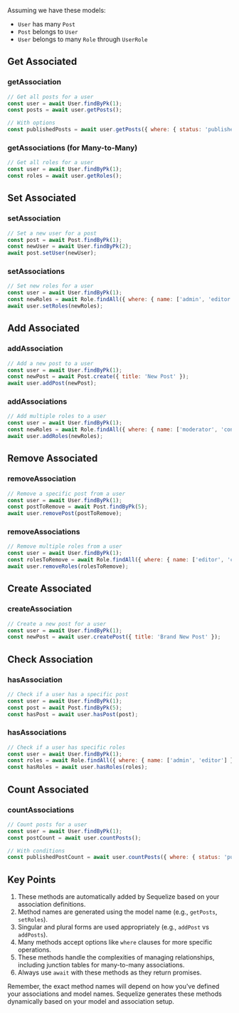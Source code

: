 Assuming we have these models:
- `User` has many `Post`
- `Post` belongs to `User`
- `User` belongs to many `Role` through `UserRole`

## Get Associated

### getAssociation

```javascript
// Get all posts for a user
const user = await User.findByPk(1);
const posts = await user.getPosts();

// With options
const publishedPosts = await user.getPosts({ where: { status: 'published' } });
```

### getAssociations (for Many-to-Many)

```javascript
// Get all roles for a user
const user = await User.findByPk(1);
const roles = await user.getRoles();
```

## Set Associated

### setAssociation

```javascript
// Set a new user for a post
const post = await Post.findByPk(1);
const newUser = await User.findByPk(2);
await post.setUser(newUser);
```

### setAssociations

```javascript
// Set new roles for a user
const user = await User.findByPk(1);
const newRoles = await Role.findAll({ where: { name: ['admin', 'editor'] } });
await user.setRoles(newRoles);
```

## Add Associated

### addAssociation

```javascript
// Add a new post to a user
const user = await User.findByPk(1);
const newPost = await Post.create({ title: 'New Post' });
await user.addPost(newPost);
```

### addAssociations

```javascript
// Add multiple roles to a user
const user = await User.findByPk(1);
const newRoles = await Role.findAll({ where: { name: ['moderator', 'contributor'] } });
await user.addRoles(newRoles);
```

## Remove Associated

### removeAssociation

```javascript
// Remove a specific post from a user
const user = await User.findByPk(1);
const postToRemove = await Post.findByPk(5);
await user.removePost(postToRemove);
```

### removeAssociations

```javascript
// Remove multiple roles from a user
const user = await User.findByPk(1);
const rolesToRemove = await Role.findAll({ where: { name: ['editor', 'contributor'] } });
await user.removeRoles(rolesToRemove);
```

## Create Associated

### createAssociation

```javascript
// Create a new post for a user
const user = await User.findByPk(1);
const newPost = await user.createPost({ title: 'Brand New Post' });
```

## Check Association

### hasAssociation

```javascript
// Check if a user has a specific post
const user = await User.findByPk(1);
const post = await Post.findByPk(5);
const hasPost = await user.hasPost(post);
```

### hasAssociations

```javascript
// Check if a user has specific roles
const user = await User.findByPk(1);
const roles = await Role.findAll({ where: { name: ['admin', 'editor'] } });
const hasRoles = await user.hasRoles(roles);
```

## Count Associated

### countAssociations

```javascript
// Count posts for a user
const user = await User.findByPk(1);
const postCount = await user.countPosts();

// With conditions
const publishedPostCount = await user.countPosts({ where: { status: 'published' } });
```

## Key Points

1. These methods are automatically added by Sequelize based on your association definitions.
2. Method names are generated using the model name (e.g., `getPosts`, `setRoles`).
3. Singular and plural forms are used appropriately (e.g., `addPost` vs `addPosts`).
4. Many methods accept options like `where` clauses for more specific operations.
5. These methods handle the complexities of managing relationships, including junction tables for many-to-many associations.
6. Always use `await` with these methods as they return promises.

Remember, the exact method names will depend on how you've defined your associations and model names. Sequelize generates these methods dynamically based on your model and association setup.
